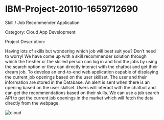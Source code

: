 # IBM-Project-20110-1659712690

Skill / Job Recommender Application

Category: Cloud App Development

Project Description:
  
Having lots of skills but wondering which job will best suit you? 
Don’t need to worry! 
We have come up with a skill recommender solution through which the fresher or the skilled person can log in and find the jobs by using the search option or they can directly interact with the chatbot and get their dream job.
To develop an end-to-end web application capable of displaying the current job openings based on the user skillset. 
The user and their information are stored in the Database.
An alert is sent when there is an opening based on the user skillset.
Users will interact with the chatbot and can get the recommendations based on their skills.
We can use a job search API to get the current job openings in the market which will fetch the data directly from the webpage.

![cloud](https://user-images.githubusercontent.com/114278610/196971314-038c4b1b-000b-4d2f-aedc-9e94b491aa01.png)
